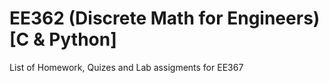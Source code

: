 # EE362 (Discrete Math for Engineers) [C & Python]

List of Homework, Quizes and Lab assigments for EE367

